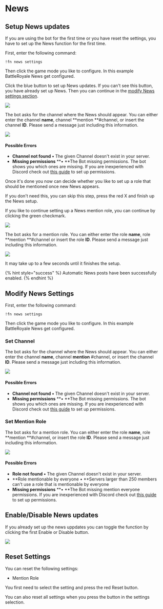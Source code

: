 # News

## Setup News updates

If you are using the bot for the first time or you have reset the settings, you have to set up the News function for the first time.

First, enter the following command:

```
!fn news settings
```

Then click the game mode you like to configure. In this example BattleRoyale News get configured.

Click the blue button to set up News updates. If you can't see this button, you have already set up News. Then you can continue in the [modify News settings section](news.md#modify-news-settings).

![](../.gitbook/assets/zfRfd0gF6m.gif)

The bot asks for the channel where the News should appear. You can either enter the channel **name**, channel **mention **#channel, or insert the channel **ID**. Please send a message just including this information.

![](../.gitbook/assets/R0MQr6nDCI.gif)

#### Possible Errors

* **Channel not found** **•** The given Channel doesn't exist in your server.
* **Missing permissions** **• **The Bot missing permissions. The bot shows you which ones are missing. If you are inexperienced with Discord check out [this guide](https://support.discord.com/hc/en-us/articles/206029707-How-do-I-set-up-Permissions-) to set up permissions.

Once it's done you now can decide whether you like to set up a role that should be mentioned once new News appears.&#x20;

If you don't need this, you can skip this step, press the red X and finish up the News setup.

If you like to continue setting up a News mention role, you can continue by clicking the green checkmark.

![](../.gitbook/assets/ZeAMUAd0Gl.gif)

The bot asks for a mention role. You can either enter the role **name**, role **mention **#channel or insert the role **ID**. Please send a message just including this information.

![](../.gitbook/assets/U62AzapXXs.gif)

It may take up to a few seconds until it finishes the setup.

{% hint style="success" %}
Automatic News posts have been successfully enabled.
{% endhint %}

## Modify News Settings

First, enter the following command:

```
!fn news settings
```

Then click the game mode you like to configure. In this example BattleRoyale News get configured.

### Set Channel

The bot asks for the channel where the News should appear. You can either enter the channel **name**, channel **mention** #channel, or insert the channel **ID**. Please send a message just including this information.

![](../.gitbook/assets/qll27qznS1.gif)

#### Possible Errors

* **Channel not found** **•** The given Channel doesn't exist in your server.
* **Missing permissions** **• **The Bot missing permissions. The bot shows you which ones are missing. If you are inexperienced with Discord check out [this guide](https://support.discord.com/hc/en-us/articles/206029707-How-do-I-set-up-Permissions-) to set up permissions.

### Set Mention Role

The bot asks for a mention role. You can either enter the role **name**, role **mention **#channel, or insert the role **ID**. Please send a message just including this information.

![](../.gitbook/assets/MX2o5fjDk6.gif)

#### Possible Errors

* **Role not found** **•** The given Channel doesn't exist in your server.
* **Role mentionable by everyone • **Servers larger than 250 members can't use a role that is mentionable by everyone
* **Missing permissions** **• **The Bot missing mention everyone permissions. If you are inexperienced with Discord check out [this guide](https://support.discord.com/hc/en-us/articles/206029707-How-do-I-set-up-Permissions-) to set up permissions.

## Enable/Disable News updates

If you already set up the news uppdates you can toggle the function by clicking the first Enable or Disable button.

![](../.gitbook/assets/4MLB06mhZ4.gif)

## Reset Settings

You can reset the following settings:

* Mention Role

You first need to select the setting and press the red Reset button.

You can also reset all settings when you press the button in the settings selection.

